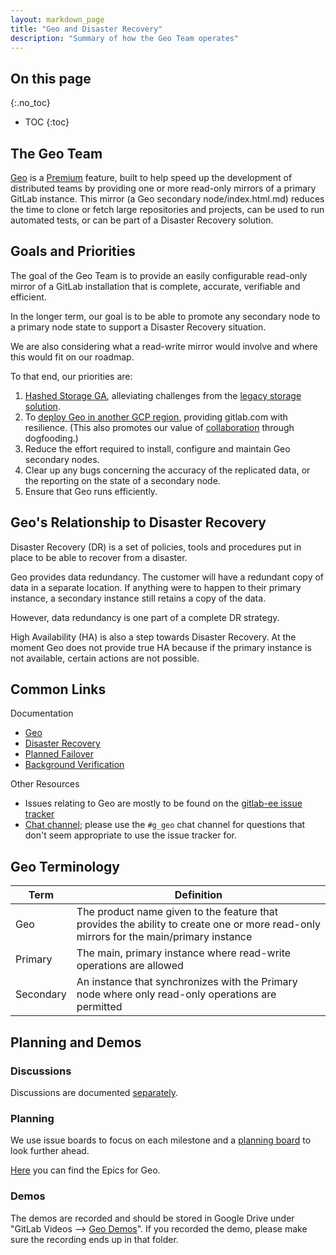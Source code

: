 ```yaml
---
layout: markdown_page
title: "Geo and Disaster Recovery"
description: "Summary of how the Geo Team operates"
---
```


## On this page
{:.no_toc}

- TOC
{:toc}

## The Geo Team

[Geo](/features/gitlab-geo/index.html.md) is a [Premium](/pricing/index.html.md) feature, built to help speed up the development of distributed teams by providing one or more read-only mirrors of a primary GitLab instance. This mirror (a Geo secondary node/index.html.md) reduces the time to clone or fetch large repositories and projects, can be used to run automated tests, or can be part of a Disaster Recovery solution. 

## Goals and Priorities

The goal of the Geo Team is to provide an easily configurable read-only mirror of a GitLab installation that is complete, accurate, verifiable and efficient.

In the longer term, our goal is to be able to promote any secondary node to a primary node state to support a Disaster Recovery situation.

We are also considering what a read-write mirror would involve and where this would fit on our roadmap.  

To that end, our priorities are:

1. [Hashed Storage GA](https://gitlab.com/groups/gitlab-org/-/epics/75), alleviating challenges from the [legacy storage solution](https://docs.gitlab.com/ee/administration/repository_storage_types.html).
2. To [deploy Geo in another GCP region](https://gitlab.com/gitlab-com/gl-infra/infrastructure/issues/4741/index.html.md), providing gitlab.com with resilience. (This also promotes our value of [collaboration](https://about.gitlab.comhttps://github.com/daijapan/test/tree/master/values/#collaboration) through dogfooding.)  
3. Reduce the effort required to install, configure and maintain Geo secondary nodes.
4. Clear up any bugs concerning the accuracy of the replicated data, or the reporting on the state of a secondary node.
5. Ensure that Geo runs efficiently.

## Geo's Relationship to Disaster Recovery

Disaster Recovery (DR) is a set of policies, tools and procedures put in place to be able to recover from a disaster. 

Geo provides data redundancy. The customer will have a redundant copy of data in a separate location. If anything were to happen to their primary instance, a secondary instance still retains a copy of the data. 

However, data redundancy is one part of a complete DR strategy. 

High Availability (HA) is also a step towards Disaster Recovery. At the moment Geo does not provide true HA because if the primary instance is not available, certain actions are not possible.

## Common Links

Documentation
- [Geo](https://docs.gitlab.com/ee/gitlab-geo/index.html.md)
- [Disaster Recovery](https://docs.gitlab.com/ee/administration/geo/disaster_recovery/index.html)
- [Planned Failover](https://docs.gitlab.com/ee/administration/geo/disaster_recovery/planned_failover.html)
- [Background Verification](https://docs.gitlab.com/ee/administration/geo/disaster_recovery/background_verification.html)

Other Resources
- Issues relating to Geo are mostly to be found on the
[gitlab-ee issue tracker](https://gitlab.com/gitlab-org/gitlab-ee/issues/?scope=all&utf8=%E2%9C%93&state=opened&label_name[]=Geo)
- [Chat channel](https://gitlab.slack.com/archives/g_geo/index.html.md); please use the `#g_geo`
chat channel for questions that don't seem appropriate to use the issue tracker
for.

## Geo Terminology

| Term  |  Definition |  
|---|---|
| Geo |  The product name given to the feature that provides the ability to create one or more read-only mirrors for the main/primary instance |
| Primary  | The main, primary instance where read-write operations are allowed |
| Secondary  | An instance that synchronizes with the Primary node where only read-only operations are permitted |

## Planning and Demos

### Discussions

Discussions are documented [separately](https://docs.google.com/document/d/18vGk6dQs7L0oGQOb_bNiFa5JhwLq5WBS7oNxQy09ml8/edit#heading=h.p295wb40mdh4).

### Planning

We use issue boards to focus on each milestone and a [planning board](https://gitlab.com/groups/gitlab-org/-/boards/796972?&label_name[]=Geo) to look further ahead.  

[Here](https://gitlab.com/groups/gitlab-org/-/epics?scope=all&utf8=%E2%9C%93&state=opened&label_name[]=Geo) you can find the Epics for Geo. 

### Demos

The demos are recorded and should be stored in Google Drive under "GitLab Videos --> [Geo Demos](https://drive.google.com/drive/u/0/folders/1Ot2ElWwEh9vdPx1K8VO5ZMBkxlmRAXm4)". If you recorded the demo, please make sure the recording ends up in that folder.
